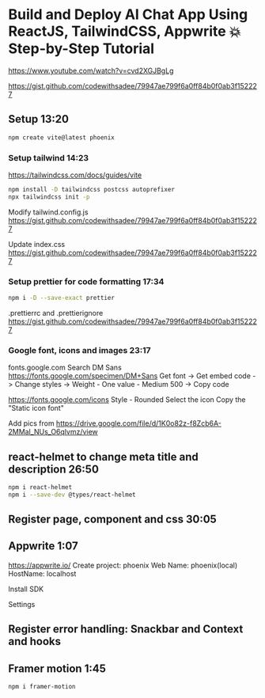 # Build and Deploy AI Chat App Using ReactJS, TailwindCSS, Appwrite 💥 Step-by-Step Tutorial

https://www.youtube.com/watch?v=cvd2XGJBgLg

https://gist.github.com/codewithsadee/79947ae799f6a0ff84b0f0ab3f152227

## Setup 13:20

```sh
npm create vite@latest phoenix


```

### Setup tailwind 14:23

https://tailwindcss.com/docs/guides/vite
```sh
npm install -D tailwindcss postcss autoprefixer
npx tailwindcss init -p
```

Modify tailwind.config.js
https://gist.github.com/codewithsadee/79947ae799f6a0ff84b0f0ab3f152227

Update index.css
https://gist.github.com/codewithsadee/79947ae799f6a0ff84b0f0ab3f152227

### Setup prettier for code formatting 17:34

```sh
npm i -D --save-exact prettier
```
.prettierrc and .prettierignore
https://gist.github.com/codewithsadee/79947ae799f6a0ff84b0f0ab3f152227

### Google font, icons and images 23:17

fonts.google.com 
Search DM Sans
https://fonts.google.com/specimen/DM+Sans
Get font -> Get embed code -> Change styles -> Weight - One value - Medium 500 -> Copy code

https://fonts.google.com/icons
Style - Rounded
Select the icon
Copy the "Static icon font"

Add pics from https://drive.google.com/file/d/1K0o82z-f8Zcb6A-2MMal_NUs_O6qlvmz/view

## react-helmet to change meta title and description 26:50

```sh
npm i react-helmet
npm i --save-dev @types/react-helmet
```

## Register page, component and css 30:05

## Appwrite 1:07

https://appwrite.io/
Create project: phoenix
Web
Name: phoenix(local)
HostName: localhost

Install SDK

Settings

## Register error handling: Snackbar and Context and hooks



## Framer motion  1:45
```
npm i framer-motion
```
